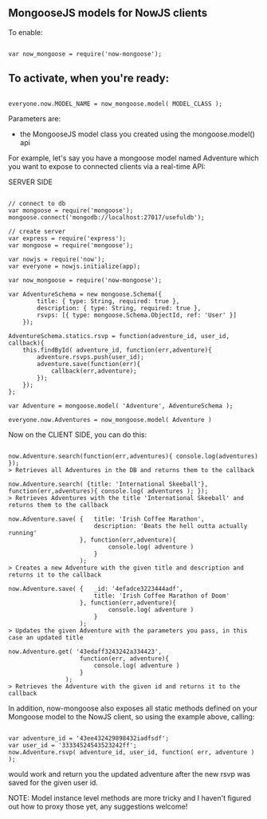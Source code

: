 MongooseJS models for NowJS clients
--------------------------------------

To enable:

<pre><code>
var now_mongoose = require('now-mongoose');
</code></pre>
 
To activate, when you're ready:
-------------------------------

<code>
everyone.now.MODEL_NAME = now_mongoose.model( MODEL_CLASS );
</code>

Parameters are:

* the MongooseJS model class you created using the mongoose.model() api

For example, let's say you have a mongoose model named Adventure which you want to expose to connected clients via a real-time API:

SERVER SIDE
<pre><code>
// connect to db
var mongoose = require('mongoose');
mongoose.connect('mongodb://localhost:27017/usefuldb');

// create server
var express = require('express');
var mongoose = require('mongoose');

var nowjs = require('now');
var everyone = nowjs.initialize(app);

var now_mongoose = require('now-mongoose');

var AdventureSchema = new mongoose.Schema({
		title: { type: String, required: true },
		description: { type: String, required: true },
		rsvps: [{ type: mongoose.Schema.ObjectId, ref: 'User' }]
	});

AdventureSchema.statics.rsvp = function(adventure_id, user_id, callback){
	this.findById( adventure_id, function(err,adventure){
		adventure.rsvps.push(user_id);
		adventure.save(function(err){
			callback(err,adventure);
		});
	});	
};

var Adventure = mongoose.model( 'Adventure', AdventureSchema );

everyone.now.Adventures = now_mongoose.model( Adventure )
</code></pre>

Now on the CLIENT SIDE, you can do this:
<pre><code>
now.Adventure.search(function(err,adventures){ console.log(adventures) });
> Retrieves all Adventures in the DB and returns them to the callback

now.Adventure.search( {title: 'International Skeeball'}, function(err,adventures){ console.log( adventures ); });
> Retrieves Adventures with the title 'International Skeeball' and returns them to the callback

now.Adventure.save(	{ 	title: 'Irish Coffee Marathon', 
						description: 'Beats the hell outta actually running'
					}, function(err,adventure){
							console.log( adventure )
						}
					);
> Creates a new Adventure with the given title and description and returns it to the callback

now.Adventure.save(	{ 	_id: '4efadce3223444adf',
						title: 'Irish Coffee Marathon of Doom'
					}, function(err,adventure){
							console.log( adventure )
						}
					);
> Updates the given Adventure with the parameters you pass, in this case an updated title

now.Adventure.get( '43edaff3243242a334423', 
					function(err, adventure){
						console.log( adventure ) 
					}
				);
> Retrieves the Adventure with the given id and returns it to the callback
</pre></code>

In addition, now-mongoose also exposes all static methods defined on your Mongoose model to the NowJS client, so using the example above, calling:
<pre><code>
var adventure_id = '43ee432429898432iadfsdf';
var user_id = '33334524543523242ff';
now.Adventure.rsvp( adventure_id, user_id, function( err, adventure ) );
</pre></code>
would work and return you the updated adventure after the new rsvp was saved for the given user id.

NOTE: Model instance level methods are more tricky and I haven't figured out how to proxy those yet, any suggestions welcome!